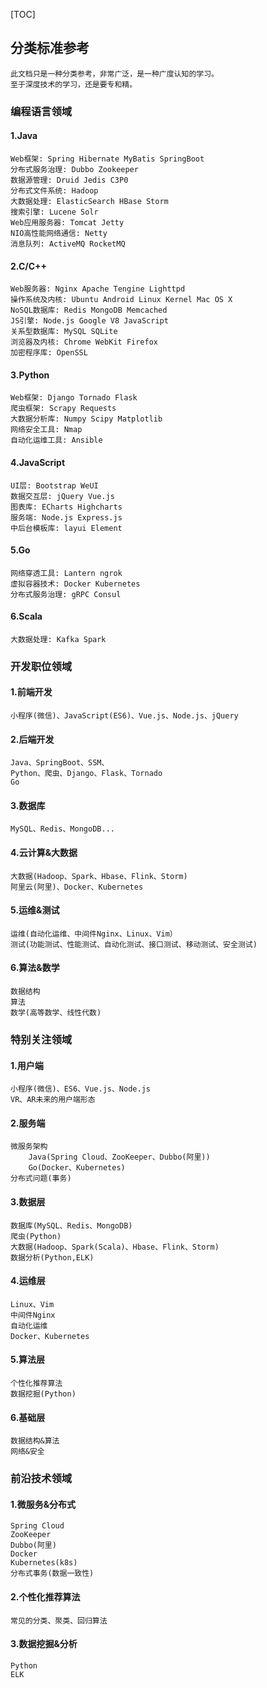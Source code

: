 [TOC]
## 分类标准参考
```
此文档只是一种分类参考，非常广泛，是一种广度认知的学习。
至于深度技术的学习，还是要专和精。
```

### 编程语言领域

#### 1.Java
```
Web框架: Spring Hibernate MyBatis SpringBoot
分布式服务治理: Dubbo Zookeeper
数据源管理: Druid Jedis C3P0
分布式文件系统: Hadoop
大数据处理: ElasticSearch HBase Storm
搜索引擎: Lucene Solr
Web应用服务器: Tomcat Jetty
NIO高性能网络通信: Netty
消息队列: ActiveMQ RocketMQ
```

#### 2.C/C++
```
Web服务器: Nginx Apache Tengine Lighttpd
操作系统及内核: Ubuntu Android Linux Kernel Mac OS X
NoSQL数据库: Redis MongoDB Memcached
JS引擎: Node.js Google V8 JavaScript
关系型数据库: MySQL SQLite
浏览器及内核: Chrome WebKit Firefox
加密程序库: OpenSSL
```

#### 3.Python
```
Web框架: Django Tornado Flask
爬虫框架: Scrapy Requests
大数据分析库: Numpy Scipy Matplotlib
网络安全工具: Nmap
自动化运维工具: Ansible
```

#### 4.JavaScript
```
UI层: Bootstrap WeUI
数据交互层: jQuery Vue.js
图表库: ECharts Highcharts
服务端: Node.js Express.js
中后台模板库: layui Element
```

#### 5.Go
```
网络穿透工具: Lantern ngrok
虚拟容器技术: Docker Kubernetes
分布式服务治理: gRPC Consul
```

#### 6.Scala
```
大数据处理: Kafka Spark
```


### 开发职位领域

#### 1.前端开发
```
小程序(微信)、JavaScript(ES6)、Vue.js、Node.js、jQuery
```

#### 2.后端开发
```
Java、SpringBoot、SSM、
Python、爬虫、Django、Flask、Tornado
Go
```

#### 3.数据库
```
MySQL、Redis、MongoDB...
```

#### 4.云计算&大数据
```
大数据(Hadoop、Spark、Hbase、Flink、Storm)
阿里云(阿里)、Docker、Kubernetes
```

#### 5.运维&测试
```
运维(自动化运维、中间件Nginx、Linux、Vim）
测试(功能测试、性能测试、自动化测试、接口测试、移动测试、安全测试)
```

#### 6.算法&数学
```
数据结构
算法
数学(高等数学、线性代数)
```


### 特别关注领域

#### 1.用户端
```
小程序(微信)、ES6、Vue.js、Node.js
VR、AR未来的用户端形态
```

#### 2.服务端
```
微服务架构
	Java(Spring Cloud、ZooKeeper、Dubbo(阿里))
	Go(Docker、Kubernetes)
分布式问题(事务)
```

#### 3.数据层
```
数据库(MySQL、Redis、MongoDB)
爬虫(Python)
大数据(Hadoop、Spark(Scala)、Hbase、Flink、Storm)
数据分析(Python,ELK)
```

#### 4.运维层
```
Linux、Vim
中间件Nginx
自动化运维
Docker、Kubernetes
```

#### 5.算法层
```
个性化推荐算法
数据挖掘(Python)
```

#### 6.基础层
```
数据结构&算法
网络&安全
```


### 前沿技术领域

#### 1.微服务&分布式
```
Spring Cloud
ZooKeeper
Dubbo(阿里)
Docker
Kubernetes(k8s)
分布式事务(数据一致性)
```

#### 2.个性化推荐算法
```
常见的分类、聚类、回归算法
```

#### 3.数据挖掘&分析
```
Python
ELK
```
